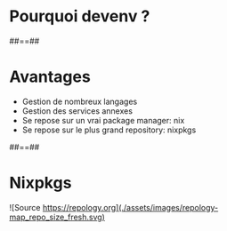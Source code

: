 <!-- .slide: class="transition blue" -->
# Pourquoi devenv ?

##==##

# Avantages

* Gestion de nombreux langages
* Gestion des services annexes
* Se repose sur un vrai package manager: nix
* Se repose sur le plus grand repository: nixpkgs
<!-- .element: class="list-fragment" -->

##==##

# Nixpkgs

![Source https://repology.org](./assets/images/repology-map_repo_size_fresh.svg)
<!-- .element: class="credits" -->